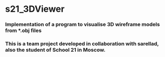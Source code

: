 # s21_3DViewer

### Implementation of a program to visualise 3D wireframe models from *.obj files
### This is a team project developed in collaboration with sarellad, also the student of School 21 in Moscow.
